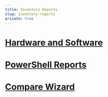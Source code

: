 ```yaml
---
title: Inventory Reports
slug: inventory-reports
private: true
---
```


# [Hardware and Software](hardware-and-software.md)
# [PowerShell Reports](powershell-reports.md)
# [Compare Wizard](compare-wizard.md)